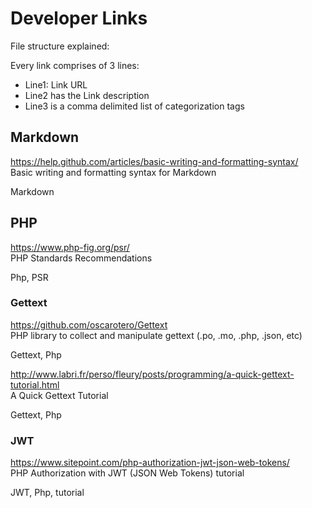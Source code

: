 # Developer Links

File structure explained:  

Every link comprises of 3 lines:
* Line1: Link URL
* Line2 has the Link description
* Line3 is a comma delimited list of categorization tags

## Markdown

https://help.github.com/articles/basic-writing-and-formatting-syntax/  
Basic writing and formatting syntax for Markdown  

Markdown  

## PHP

https://www.php-fig.org/psr/  
PHP Standards Recommendations  

Php, PSR  

### Gettext

https://github.com/oscarotero/Gettext  
PHP library to collect and manipulate gettext (.po, .mo, .php, .json, etc)  

Gettext, Php  

http://www.labri.fr/perso/fleury/posts/programming/a-quick-gettext-tutorial.html  
A Quick Gettext Tutorial  

Gettext, Php  

### JWT

https://www.sitepoint.com/php-authorization-jwt-json-web-tokens/  
PHP Authorization with JWT (JSON Web Tokens) tutorial  

JWT, Php, tutorial  

